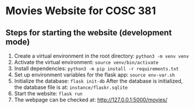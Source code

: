 # Movies Website for COSC 381
## Steps for starting the website (development mode)

1. Create a virtual environment in the root directory: `python3 -m venv venv`
2. Activate the virtual environment: `source venv/bin/activate`
3. Install dependencies: `python3 -m pip install -r requirements.txt`
4. Set up environment variables for the flask app: `source env-var.sh`
5. Initialize the database: `flask init-db` After the database is initialized, the database file is at: `instance/flaskr.sqlite`
6. Start the website: `flask run`
7. The webpage can be checked at: http://127.0.0.1:5000/movies/